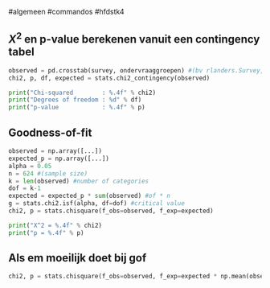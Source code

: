 #algemeen #commandos #hfdstk4 
## $X^2$ en p-value berekenen vanuit een contingency tabel
```py
observed = pd.crosstab(survey, ondervraaggroepen) #(bv rlanders.Survey, rlanders.Gender)
chi2, p, df, expected = stats.chi2_contingency(observed)

print("Chi-squared        : %.4f" % chi2)
print("Degrees of freedom : %d" % df)
print("p-value            : %.4f" % p)
```

## Goodness-of-fit
```py
observed = np.array([...])
expected_p = np.array([...])
alpha = 0.05
n = 624 #(sample size)
k = len(observed) #number of categories
dof = k-1
expected = expected_p * sum(observed) #of * n
g = stats.chi2.isf(alpha, df=dof) #critical value
chi2, p = stats.chisquare(f_obs=observed, f_exp=expected)

print("X^2 = %.4f" % chi2)
print("p = %.4f" % p)
```

## Als em moeilijk doet bij gof
```py
chi2, p = stats.chisquare(f_obs=observed, f_exp=expected * np.mean(observed) / np.mean(expected))
```

